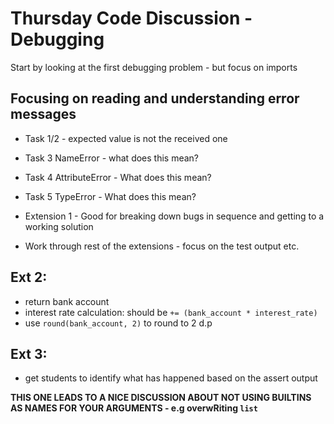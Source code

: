 # Thursday Code Discussion - Debugging

Start by looking at the first debugging problem - but focus on imports

## Focusing on reading and understanding error messages

- Task 1/2 - expected value is not the received one

- Task 3 NameError - what does this mean?

- Task 4 AttributeError - What does this mean?

- Task 5 TypeError - What does this mean?

- Extension 1 - Good for breaking down bugs in sequence and getting to a working solution

- Work through rest of the extensions - focus on the test output etc.

## Ext 2:

- return bank account
- interest rate calculation: should be `+= (bank_account * interest_rate)`
- use `round(bank_account, 2)` to round to 2 d.p

## Ext 3:

- get students to identify what has happened based on the assert output

**THIS ONE LEADS TO A NICE DISCUSSION ABOUT NOT USING BUILTINS AS NAMES FOR YOUR ARGUMENTS - e.g overwRiting `list`**
